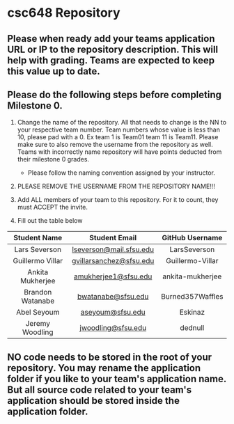 # csc648 Repository

## Please when ready add your teams application URL or IP to the repository description. This will help with grading. Teams are expected to keep this value up to date.

## Please do the following steps before completing Milestone 0.
1. Change the name of the repository. All that needs to change is the NN to your respective team number. Team numbers whose value is less than 10, please pad with a 0. Ex team 1 is Team01 team 11 is Team11. Please make sure to also remove the username from the repository as well. Teams with incorrectly name repository will have points deducted from their milestone 0 grades.
      - Please follow the naming convention assigned by your instructor.

1. PLEASE REMOVE THE USERNAME FROM THE REPOSITORY NAME!!!

2. Add ALL members of your team to this repository. For it to count, they must ACCEPT the invite.

3. Fill out the table below


| Student Name | Student Email | GitHub Username |
|    :---:     |     :---:     |     :---:       |
| Lars Severson | lseverson@mail.sfsu.edu | LarsSeverson |
| Guillermo Villar | gvillarsanchez@sfsu.edu | Guillermo-Villar |
| Ankita Mukherjee | amukherjee1@sfsu.edu | ankita-mukherjee |
| Brandon Watanabe | bwatanabe@sfsu.edu |  Burned357Waffles |
| Abel Seyoum | aseyoum@sfsu.edu | Eskinaz |
| Jeremy Woodling | jwoodling@sfsu.edu | dednull |

## NO code needs to be stored in the root of your repository. You may rename the application folder if you like to your team's application name. But all source code related to your team's application should be stored inside the application folder.
